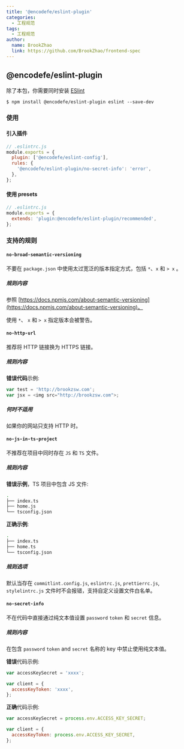 ```yaml
---
title: '@encodefe/eslint-plugin'
categories:
  - 工程规范
tags:
  - 工程规范
author:
  name: BrookZhao
  link: https://github.com/BrookZhao/frontend-spec
---
```


## @encodefe/eslint-plugin

除了本包，你需要同时安装 [ESlint](https://eslint.org/)

```shell
$ npm install @encodefe/eslint-plugin eslint --save-dev
```

### 使用

#### 引入插件

```js
// .eslintrc.js
module.exports = {
  plugin: ['@encodefe/eslint-config'],
  rules: {
    '@encodefe/eslint-plugin/no-secret-info': 'error',
  },
};
```

#### 使用 presets

```js
// .eslintrc.js
module.exports = {
  extends: 'plugin:@encodefe/eslint-plugin/recommended',
};
```

### 支持的规则

#### `no-broad-semantic-versioning`

不要在 `package.json` 中使用太过宽泛的版本指定方式，包括 `*`、`x` 和 `> x` 。

##### 规则内容

参照 [https://docs.npmjs.com/about-semantic-versioning](https://docs.npmjs.com/about-semantic-versioning)。

使用 `*`、 `x` 和 `> x` 指定版本会被警告。

#### `no-http-url`

推荐将 HTTP 链接换为 HTTPS 链接。

##### 规则内容

**错误代码**示例:

```js
var test = 'http://brookzsw.com';
var jsx = <img src="http://brookzsw.com">;
```

##### 何时不适用

如果你的网站只支持 HTTP 时。

#### `no-js-in-ts-project`

不推荐在项目中同时存在 `JS` 和 `TS` 文件。

##### 规则内容

**错误示例**，TS 项目中包含 JS 文件:

```Bash
.
├── index.ts
├── home.js
└── tsconfig.json
```

**正确示例**:

```Bash
.
├── index.ts
├── home.ts
└── tsconfig.json
```

##### 规则选项

默认当存在 `commitlint.config.js`, `eslintrc.js`, `prettierrc.js`, `stylelintrc.js` 文件时不会报错，支持自定义设置文件白名单。

#### `no-secret-info`

不在代码中直接通过纯文本值设置 `password` `token` 和 `secret` 信息。

##### 规则内容

在包含 `password` `token` and `secret` 名称的 key 中禁止使用纯文本值。

**错误**代码示例:

```js
var accessKeySecret = 'xxxx';

var client = {
  accessKeyToken: 'xxxx',
};
```

**正确**代码示例:

```js
var accessKeySecret = process.env.ACCESS_KEY_SECRET;

var client = {
  accessKeyToken: process.env.ACCESS_KEY_SECRET,
};
```
